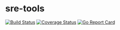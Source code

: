 # sre-tools

[![Build Status](https://travis-ci.org/letsencrypt/sre-tools.svg?branch=master)](https://travis-ci.org/letsencrypt/sre-tools)
[![Coverage Status](https://coveralls.io/repos/github/letsencrypt/sre-tools/badge.svg)](https://coveralls.io/github/letsencrypt/sre-tools)
[![Go Report Card](https://goreportcard.com/badge/github.com/letsencrypt/sre-tools)](https://goreportcard.com/report/github.com/letsencrypt/sre-tools)